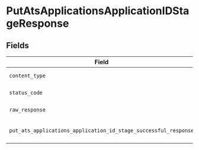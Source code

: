 # PutAtsApplicationsApplicationIDStageResponse


## Fields

| Field                                                                                                                                                    | Type                                                                                                                                                     | Required                                                                                                                                                 | Description                                                                                                                                              |
| -------------------------------------------------------------------------------------------------------------------------------------------------------- | -------------------------------------------------------------------------------------------------------------------------------------------------------- | -------------------------------------------------------------------------------------------------------------------------------------------------------- | -------------------------------------------------------------------------------------------------------------------------------------------------------- |
| `content_type`                                                                                                                                           | *str*                                                                                                                                                    | :heavy_check_mark:                                                                                                                                       | HTTP response content type for this operation                                                                                                            |
| `status_code`                                                                                                                                            | *int*                                                                                                                                                    | :heavy_check_mark:                                                                                                                                       | HTTP response status code for this operation                                                                                                             |
| `raw_response`                                                                                                                                           | [requests.Response](https://requests.readthedocs.io/en/latest/api/#requests.Response)                                                                    | :heavy_check_mark:                                                                                                                                       | Raw HTTP response; suitable for custom response parsing                                                                                                  |
| `put_ats_applications_application_id_stage_successful_response`                                                                                          | [Optional[shared.PutAtsApplicationsApplicationIDStageSuccessfulResponse]](../../models/shared/putatsapplicationsapplicationidstagesuccessfulresponse.md) | :heavy_minus_sign:                                                                                                                                       | PUT /ats/applications/:application_id/stage Successful response                                                                                          |